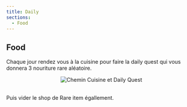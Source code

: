 ```yaml
---
title: Daily
sections:
  - Food
---
```


## Food

<p>Chaque jour rendez vous à la cuisine pour faire la daily quest qui vous donnera 3 nouriture rare aléatoire.</p>

<center><img src="../../../assets/images/routines/daily/daily_quest_chemin_cuisine.gif" style="max-width: 100%; height: auto;" alt="Chemin Cuisine et Daily Quest" /></center><br>

<p>Puis vider le shop de Rare item égallement.</p>


